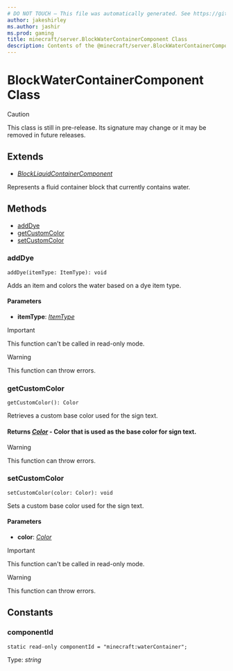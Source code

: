 ```yaml
---
# DO NOT TOUCH — This file was automatically generated. See https://github.com/mojang/minecraftapidocsgenerator to modify descriptions, examples, etc.
author: jakeshirley
ms.author: jashir
ms.prod: gaming
title: minecraft/server.BlockWaterContainerComponent Class
description: Contents of the @minecraft/server.BlockWaterContainerComponent class.
---
```

# BlockWaterContainerComponent Class

> [!CAUTION]
> This class is still in pre-release.  Its signature may change or it may be removed in future releases.

## Extends
- [*BlockLiquidContainerComponent*](BlockLiquidContainerComponent.md)

Represents a fluid container block that currently contains water.

## Methods
- [addDye](#adddye)
- [getCustomColor](#getcustomcolor)
- [setCustomColor](#setcustomcolor)

### **addDye**
`
addDye(itemType: ItemType): void
`

Adds an item and colors the water based on a dye item type.

#### **Parameters**
- **itemType**: [*ItemType*](ItemType.md)

> [!IMPORTANT]
> This function can't be called in read-only mode.

> [!WARNING]
> This function can throw errors.

### **getCustomColor**
`
getCustomColor(): Color
`

Retrieves a custom base color used for the sign text.

#### **Returns** [*Color*](Color.md) - Color that is used as the base color for sign text.

> [!WARNING]
> This function can throw errors.

### **setCustomColor**
`
setCustomColor(color: Color): void
`

Sets a custom base color used for the sign text. 

#### **Parameters**
- **color**: [*Color*](Color.md)

> [!IMPORTANT]
> This function can't be called in read-only mode.

> [!WARNING]
> This function can throw errors.

## Constants

### **componentId**
`static read-only componentId = "minecraft:waterContainer";`

Type: *string*
